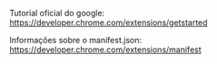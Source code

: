 Tutorial oficial do google:
https://developer.chrome.com/extensions/getstarted

Informações sobre o manifest.json:
https://developer.chrome.com/extensions/manifest

